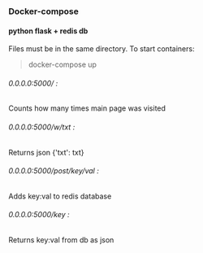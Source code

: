 ### Docker-compose

#### python flask + redis db


Files must be in the same directory. 
To start containers:
  > docker-compose up
  
###### 0.0.0.0:5000/ :
Counts how many times main page was visited  

###### 0.0.0.0:5000/w/txt :
Returns json {'txt': txt}

###### 0.0.0.0:5000/post/key/val :
Adds key:val to redis database

###### 0.0.0.0:5000/key :
Returns key:val from db as json
